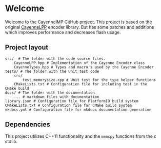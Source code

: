 # Welcome

Welcome to the CayenneIMP GitHub project. This project is based on the original [CayenneLPP](https://github.com/myDevicesIoT/CayenneLPP) encoder library. But has some patches and additions which improves performance and decreases flash usage. 

## Project layout

    src/  # The folder with the code source files.
        CayenneLPP.hpp # Implementation of the Cayenne Encoder class
        CayenneTypes.hpp # Types and macro's used by the Cayenne Encoder
    tests/ # The folder with the Unit test code
        src/
            test_memorysize.cpp # Unit test for the type helper functions
        CMakeLists.txt # Configuration file for including test in the CMake build
    docs/ # The folder with the documentation
        ... # markdown files with documentation
    library.json # Configuration file for PlatformIO build system
    CMakeLists.txt # Configuration file for CMake build system
    mkdocs.yml # Configuration file for mkdocs documentation generation

## Dependencies

This project utilizes C++11 functionality and the `memcpy` functions from the c stdlib.